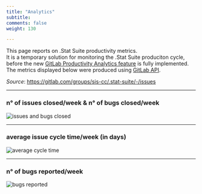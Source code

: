 ```yaml
---
title: "Analytics"
subtitle: 
comments: false
weight: 130

---
```


This page reports on .Stat Suite productivity metrics.  
It is a temporary solution for monitoring the .Stat Suite produciton cycle, before the new [GitLab Productivity Analytics feature](https://docs.gitlab.com/ee/user/analytics/productivity_analytics.html) is fully implemented.  
The metrics displayed below were produced using [GitLab API](https://docs.gitlab.com/ee/api/README.html).  

*Source*: https://gitlab.com/groups/sis-cc/.stat-suite/-/issues  

---

### n° of issues closed/week & n° of bugs closed/week
![issues and bugs closed](/images/analytics-issuesclosed.png)

---

### average issue cycle time/week (in days)
![average cycle time](/images/analytics-average.png)

---

### n° of bugs reported/week
![bugs reported](/images/analytics-bugsreported.png)
